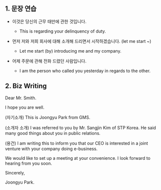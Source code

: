 ## 1. 문장 연습

- 이것은 당신의 근무 태만에 관한 것입니다.

    - This is regarding your delinquency of duty.

- 먼저 저와 저희 회사에 대해 소개해 드리면서 시작하겠습니다. (let me start ~)

    - Let me start (by) introducing me and my company.

- 어제 주문에 관해 전화 드렸던 사람입니다.

    - I am the person who called you yesterday in regards to the other.

## 2. Biz Writing 

Dear Mr. Smith.

I hope you are well.

(자기소개) This is Joongyu Park from GMS.

(소개자 소개) I was referred to you by Mr. Sangjin Kim of STP Korea. He said many good things about you in public relations.

(용건) I am writing this to inform you that our CEO is interested in a joint venture with your company doing e-business.

We would like to set up a meeting at your convenience. I look forward to hearing from you soon.

Sincerely,

Joongyu Park.
